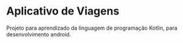 # Aplicativo de Viagens
Projeto para aprendizado da linguagem de programação Kotlin, para desenvolvimento android.
